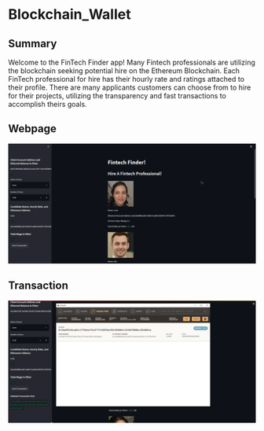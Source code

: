 # Blockchain_Wallet  
## Summary  
Welcome to the FinTech Finder app! Many Fintech professionals are utilizing the blockchain seeking potential hire on the Ethereum Blockchain. Each FinTech professional for hire has their hourly rate and ratings attached to their profile. There are many applicants customers can choose from to hire for their projects, utilizing the transparency and fast transactions to accomplish theirs goals.  

## Webpage
![](screenshots/finder_options.PNG)

## Transaction
![](screenshots/transaction.PNG)
